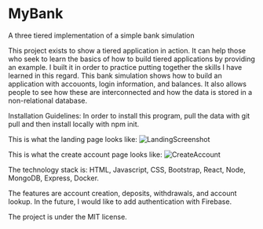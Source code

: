 # MyBank
A three tiered implementation of a simple bank simulation

This project exists to show a tiered application in action. It can help those who seek to learn the basics of how to build tiered applications by providing an example. I built it in order to practice putting together the skills I have learned in this regard. This bank simulation shows how to build an application with accouonts, login information, and balances. It also allows people to see how these are interconnected and how the data is stored in a non-relational database.

Installation Guidelines: In order to install this program, pull the data with git pull and then install locally with npm init.

This is what the landing page looks like:
![LandingScreenshot](https://user-images.githubusercontent.com/78843901/136151263-1d5de515-052f-4a26-916a-a2cb10907748.png)

This is what the create account page looks like:
![CreateAccount](https://user-images.githubusercontent.com/78843901/136151328-3cbbf151-8054-454a-b15c-ce32d8657f8c.png)

The technology stack is: HTML, Javascript, CSS, Bootstrap, React, Node, MongoDB, Express, Docker.

The features are account creation, deposits, withdrawals, and account lookup. In the future, I would like to add authentication with Firebase.

The project is under the MIT license. 
